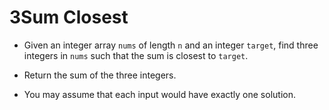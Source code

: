 # 3Sum Closest

- Given an integer array `nums` of length `n` and an integer `target`, find three integers in `nums` such that the sum is closest to `target`.

- Return the sum of the three integers.

- You may assume that each input would have exactly one solution.
